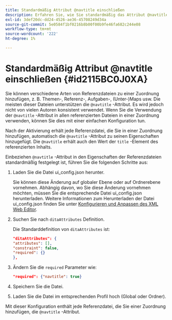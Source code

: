 ```yaml
---
title: Standardmäßig Attribut @navtitle einschließen
description: Erfahren Sie, wie Sie standardmäßig das Attribut @navtitle einschließen.
exl-id: 3def20dc-dd24-4526-ae36-45708249d34a
source-git-commit: 5e0584f1bf0216b8b00f00b9fe46fa682c244e08
workflow-type: tm+mt
source-wordcount: '222'
ht-degree: 1%

---
```


# Standardmäßig Attribut @navtitle einschließen {#id2115BC0J0XA}

Sie können verschiedene Arten von Referenzdateien zu einer Zuordnung hinzufügen, z. B. Themen-, Referenz-, Aufgaben-, \(Unter-)Maps usw. Die meisten dieser Dateien unterstützen die `@navtitle` -Attribut. Es wird jedoch nicht von vielen Autoren konsistent verwendet. Wenn Sie die Verwendung der `@navtitle` -Attribut in allen referenzierten Dateien in einer Zuordnung verwenden, können Sie dies mit einer einfachen Konfiguration tun.

Nach der Aktivierung erhält jede Referenzdatei, die Sie in einer Zuordnung hinzufügen, automatisch die `@navtitle` -Attribut zu seinen Eigenschaften hinzugefügt. Die `@navtitle` erhält auch den Wert der `title` -Element des referenzierten Inhalts.

Einbeziehen `@navtitle` -Attribut in den Eigenschaften der Referenzdateien standardmäßig festgelegt ist, führen Sie die folgenden Schritte aus:

1. Laden Sie die Datei ui\_config.json herunter.

   Sie können diese Änderung auf globaler Ebene oder auf Ordnerebene vornehmen. Abhängig davon, wo Sie diese Änderung vornehmen möchten, müssen Sie die entsprechende Datei ui\_config.json herunterladen. Weitere Informationen zum Herunterladen der Datei ui\_config.json finden Sie unter [Konfigurieren und Anpassen des XML Web Editor](conf-folder-level.md#id2065G300O5Z).

1. Suchen Sie nach `ditaAttributes` Definition.

   Die Standarddefinition von `ditaAttributes` ist:

   ```json
   "ditaAttributes": {
   "attributes": [],
   "constraint": false,
   "required": {}
   },
   ```

1. Ändern Sie die `required` Parameter wie:

   ```json
   "required": {"navtitle": true}
   ```

1. Speichern Sie die Datei.

1. Laden Sie die Datei im entsprechenden Profil hoch \(Global oder Ordner\).


Mit dieser Konfiguration enthält jede Referenzdatei, die Sie einer Zuordnung hinzufügen, die `@navtitle` -Attribut.
